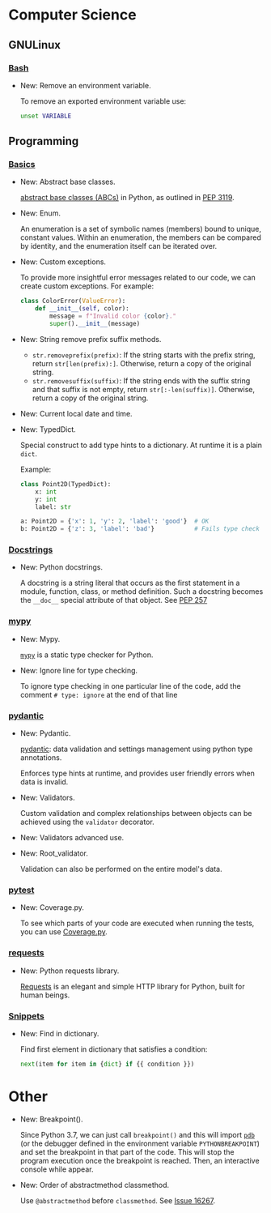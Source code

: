# Computer Science

## GNULinux

### [Bash](bash.md)

* New: Remove an environment variable.

    To remove an exported environment variable use:

    ```bash
    unset VARIABLE
    ```


## Programming

### [Basics](python_basics.md)

* New: Abstract base classes.

    [abstract base classes (ABCs)](https://docs.python.org/3/glossary.html#term-abstract-base-class)
    in Python, as outlined in [PEP 3119](https://www.python.org/dev/peps/pep-3119).


* New: Enum.

    An enumeration is a set of symbolic names (members) bound to unique, constant
    values. Within an enumeration, the members can be compared by identity, and
    the enumeration itself can be iterated over.


* New: Custom exceptions.

    To provide more insightful error messages related to our code, we can create
    custom exceptions. For example:

    ```python
    class ColorError(ValueError):
        def __init__(self, color):
            message = f"Invalid color {color}."
            super().__init__(message)
    ```


* New: String remove prefix suffix methods.

    * `str.removeprefix(prefix)`: If the string starts with the prefix string,
      return `str[len(prefix):]`. Otherwise, return a copy of the original string.
    * `str.removesuffix(suffix)`: If the string ends with the suffix string and
      that suffix is not empty, return `str[:-len(suffix)]`. Otherwise, return a
      copy of the original string.


* New: Current local date and time.
* New: TypedDict.

    Special construct to add type hints to a dictionary. At runtime it is a plain
    `dict`.

    Example:

    ```python
    class Point2D(TypedDict):
        x: int
        y: int
        label: str

    a: Point2D = {'x': 1, 'y': 2, 'label': 'good'}  # OK
    b: Point2D = {'z': 3, 'label': 'bad'}           # Fails type check
    ```


### [Docstrings](docstrings.md)

* New: Python docstrings.

    A docstring is a string literal that occurs as the first statement in a module,
    function, class, or method definition. Such a docstring becomes the `__doc__`
    special attribute of that object. See
    [PEP 257](https://www.python.org/dev/peps/pep-0257/)


### [mypy](mypy.md)

* New: Mypy.

    [`mypy`](https://mypy.readthedocs.io/en/stable/) is a static type checker for Python.


* New: Ignore line for type checking.

    To ignore type checking in one particular line of the code, add the comment
    `# type: ignore` at the end of that line


### [pydantic](pydantic.md)

* New: Pydantic.

    [pydantic](https://pydantic-docs.helpmanual.io/): data validation and settings
    management using python type annotations.

    Enforces type hints at runtime, and provides user friendly errors when data is
    invalid.


* New: Validators.

    Custom validation and complex relationships between objects can be achieved
    using the `validator` decorator.


* New: Validators advanced use.
* New: Root_validator.

    Validation can also be performed on the entire model's data.


### [pytest](pytest.md)

* New: Coverage.py.

    To see which parts of your code are executed when running the tests, you can
    use [Coverage.py](https://coverage.readthedocs.io/).


### [requests](requests.md)

* New: Python requests library.

    [Requests](https://docs.python-requests.org/en/master/) is an elegant and
    simple HTTP library for Python, built for human beings.


### [Snippets](snippets.md)

* New: Find in dictionary.

    Find first element  in dictionary that satisfies a condition:

    ```python
    next(item for item in {dict} if {{ condition }})
    ```


# Other

* New: Breakpoint().

     Since Python 3.7, we can just call `breakpoint()` and this will import
     [`pdb`](https://docs.python.org/3/library/pdb.html)
     (or the debugger defined in the environment variable `PYTHONBREAKPOINT`) and
     set the breakpoint in that part of the code. This will stop the program
     execution once the breakpoint is reached. Then, an interactive console while
     appear.


* New: Order of abstractmethod classmethod.

    Use `@abstractmethod` before `classmethod`. See
    [Issue 16267](https://bugs.python.org/issue16267).
